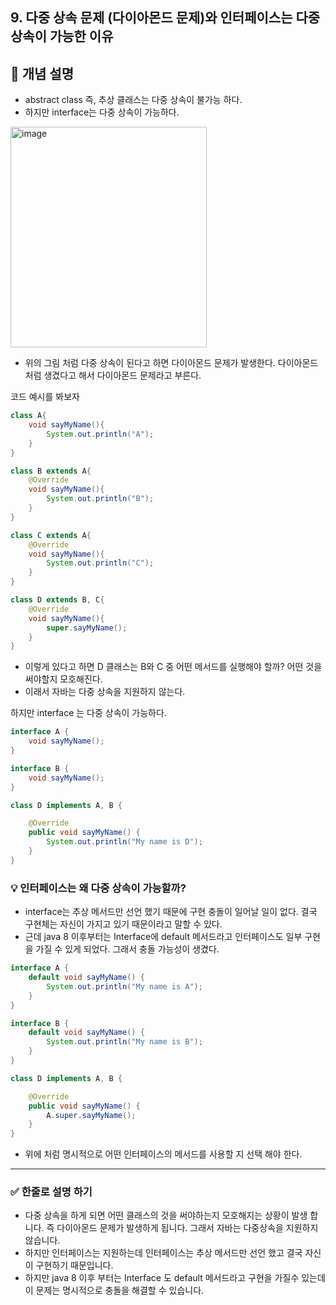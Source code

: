 ## 9. 다중 상속 문제 (다이아몬드 문제)와 인터페이스는 다중 상속이 가능한 이유

## 🧠 개념 설명
- abstract class 즉, 추상 클래스는 다중 상속이 불가능 하다.
- 하지만 interface는 다중 상속이 가능하다.

<img width="314" height="353" alt="image" src="https://github.com/user-attachments/assets/4cb8d32b-1a58-48ce-a834-8fecb30cb702" />

- 위의 그림 처럼 다중 상속이 된다고 하면 다이아몬드 문제가 발생한다. 다이아몬드 처럼 생겼다고 해서 다이아몬드 문제라고 부른다.

코드 예시를 봐보자

```java
class A{
    void sayMyName(){
        System.out.println("A");
    }
}

class B extends A{
    @Override
    void sayMyName(){
        System.out.println("B");
    }
}

class C extends A{
    @Override
    void sayMyName(){
        System.out.println("C");
    }
}

class D extends B, C{
    @Override
    void sayMyName(){
        super.sayMyName();
    }
}
```
- 이렇게 있다고 하면 D 클래스는 B와 C 중 어떤 메서드를 실행해야 할까? 어떤 것을 써야할지 모호해진다.
- 이래서 자바는 다중 상속을 지원하지 않는다.

하지만 interface 는 다중 상속이 가능하다. 

```java
interface A {
    void sayMyName();
}

interface B {
    void sayMyName();
}

class D implements A, B {

    @Override
    public void sayMyName() {
        System.out.println("My name is D");
    }
}
```

### 💡 인터페이스는 왜 다중 상속이 가능할까?

- interface는 추상 메서드만 선언 했기 때문에 구현 충돌이 일어날 일이 없다. 결국 구현체는 자신이 가지고 있기 때문이라고 말할 수 있다.
- 근데 java 8 이후부터는 Interface에 default 메서드라고 인터페이스도 일부 구현을 가질 수 있게 되었다. 그래서 충돌 가능성이 생겼다.
```java
interface A {
    default void sayMyName() {
        System.out.println("My name is A");
    }
}

interface B {
    default void sayMyName() {
        System.out.println("My name is B");
    }
}

class D implements A, B {

    @Override
    public void sayMyName() {
        A.super.sayMyName();
    }
}
```
- 위에 처럼 명시적으로 어떤 인터페이스의 메서드를 사용할 지 선택 해야 한다.


---
### ✅ 한줄로 설명 하기

- 다중 상속을 하게 되면 어떤 클래스의 것을 써야하는지 모호해지는 상황이 발생 합니다. 즉 다이아몬드 문제가 발생하게 됩니다. 그래서 자바는 다중상속을 지원하지 않습니다.
- 하지만 인터페이스는 지원하는데 인터페이스는 추상 메서드만 선언 했고 결국 자신이 구현하기 때문입니다.
- 하지만 java 8 이후 부터는 Interface 도 default 메서드라고 구현을 가질수 있는데 이 문제는 명시적으로 충돌을 해결할 수 있습니다.
